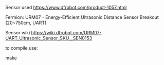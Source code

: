 Sensor used https://www.dfrobot.com/product-1057.html

Fermion: URM07 - Energy-Efficient Ultrasonic Distance Sensor Breakout (20~750cm, UART)

Sensor wiki https://wiki.dfrobot.com/URM07-UART_Ultrasonic_Sensor_SKU__SEN0153

to compile use: 

make
